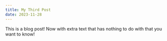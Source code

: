 ```yaml
---
title: My Third Post
date: 2023-11-28
---
```


This is a blog post! Now with extra text that has nothing to do with that you want to know!
